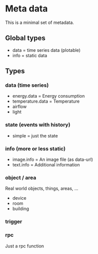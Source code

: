 # Meta data

This is a minimal set of metadata.

## Global types

* data = time series data (plotable)
* info = static data

## Types

### data (time series)

* energy.data = Energy consumption
* temperature.data = Temperature
* airflow
* light

### state (events with history)

* simple = just the state


### info (more or less static)

* image.info = An image file (as data-url)
* text.info = Additional information

### object / area

Real world objects, things, areas, ...

* device
* room
* building

### trigger


### rpc

Just a rpc function

